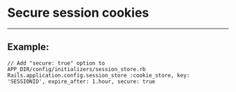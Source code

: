 # Secure session cookies
-------

## Example:

    
    // Add "secure: true" option to APP_DIR/config/initializers/session_store.rb
    Rails.application.config.session_store :cookie_store, key: 'SESSIONID', expire_after: 1.hour, secure: true